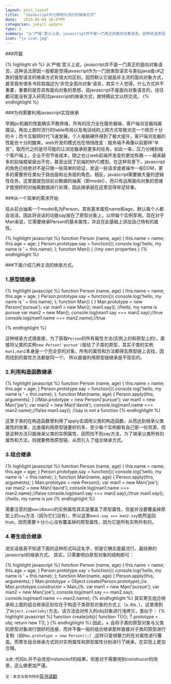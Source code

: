 ```yaml
---
layout: post_layout
title:  "Javascript中几种较为流行的继承方式"
date:   2015-06-04 10:47PM
categories: jekyll update
type: 2
summary: "从'严格'意义上说，javascript并不是一门真正的面向对象语言。这种说法原因一般都是觉得javascript作为一门弱类型语言与类似java或c#之类的强型语言的继承方式有很大的区别，因而默认它就是非主流的面向对象方式，甚至竟有很多书将其描述为'非完全面向对象'语言。其实个人觉得，什么方式并不重要，重要的是否具有面向对象的思想，说javascript不是面向对象语言的，往往都可能没有深入研究过javascript的继承方式，故特撰此文以供交流。"
icon: "js-icon.jpg"
---
```

###开篇

{% highlight sh %}
从'严格'意义上说，javascript并不是一门真正的面向对象语言。这种说法原因一般都是觉得javascript作为一门弱类型语言与类似java或c#之类的强型语言的继承方式有很大的区别，因而默认它就是非主流的面向对象方式，甚至竟有很多书将其描述为'非完全面向对象'语言。其实个人觉得，什么方式并不重要，重要的是否具有面向对象的思想，说javascript不是面向对象语言的，往往都可能没有深入研究过javascript的继承方式，故特撰此文以供交流。
{% endhighlight %}

###为何需要利用javascript实现继承

早期pc机器的性能确实不敢恭维，所有的压力全在服务器端，客户端浏览器纯属摆设。再加上那时流行的table布局以及电话线的上网方式导致浏览一个网页十分的卡；而今互联网时代飞速发展，个人电脑硬件得到了极大提升，客户端浏览器的性能也十分的酸爽，web开发的模式也在悄悄改变：服务端不再像以前那样“辛苦”，取而代之的是尽可能的让浏览器承担更多的任务，如此一来，压力分摊到每个客户端上，企业不但节省成本，随之也让web前端开发变的更加有趣－－越来越多的前端框架层出不穷，甚至出现了前端的MVC模型。在这种背景下，javascript的角色已经绝对不是只做一些简单的验证，发送一些请求或者操作一些DOM，更多的需要担任类似于路由层和业务层的角色。相反，javascript需要做大量的逻辑性任务，这里面就包括前台数据的抽离（即model），而只有运用面向对象的思维才能很好的对抽离数据进行处理，因此继承就在这里显得举足轻重。

###从一个简单的需求开始

现从前台抽离一个model名为Person，其有基本属性name和age，默认每个人都会说话，因此将说话的功能say放在了原型对象上，以供每个实例享用。现在对于Man来说，它需要继承Person的基本属性，并且在此基础上添加自己特有的属性。

{% highlight javascript %}
function Person (name, age) {
    this.name = name;
    this.age = age;
}
Person.prototype.say = function(){
    console.log('hello, my name is ' + this.name);
};
function Man() {
    //my own properties
}
{% endhighlight %}

###下面介绍几种主流的继承方式。


### 1.原型链继承
{% highlight javascript %}
function Person (name, age) {
    this.name = name;
    this.age = age;
}
Person.prototype.say = function(){
    console.log('hello, my name is ' + this.name);
};
function Man() {
}
Man.prototype = new Person('pursue');
var man1 = new Man();
man1.say(); //hello, my name is pursue
var man2 = new Man();
console.log(man1.say === man2.say);//true
console.log(man1.name === man2.name);//true

{% endhighlight %}

这种继承方式很直接，为了获取`Person`的所有属性方法(实例上的和原型上的)，直接将父类的实例`new Person('pursue')`赋给了子类的原型，其实子类的实例`man1,man2`本身是一个完全空的对象，所有的属性和方法都得去原型链上去找，因而找到的属性方法都是同一个。
所以直接利用原型链继承是不现实的。

### 2.利用构造函数继承

{% highlight javascript %}
function Person (name, age) {
    this.name = name;
    this.age = age;
}
Person.prototype.say = function(){
    console.log('hello, my name is ' + this.name);
};
function Man(name, age) {
    Person.apply(this, arguments);
}
//Man.prototype = new Person('pursue');
var man1 = new Man('joe');
var man2 = new Man('david');
console.log(man1.name === man2.name);//false
man1.say(); //say is not a function
{% endhighlight %}

这里子类的在构造函数里利用了apply去调用父类的构造函数，从而达到继承父类属性的效果，比直接利用原型链要好的多，至少每个实例都有自己那一份资源，但是这种办法只能继承父类的实例属性，因而找不到say方法，为了继承父类所有的属性和方法，则就要修改原型链，从而引入了组合继承方式。


### 3.组合继承

{% highlight javascript %}
function Person (name, age) {
    this.name = name;
    this.age = age;
}
Person.prototype.say = function(){
    console.log('hello, my name is ' + this.name);
};
function Man(name, age) {
    Person.apply(this, arguments);
}
Man.prototype = new Person();
var man1 = new Man('joe');
var man2 = new Man('david');
console.log(man1.name === man2.name);//false
console.log(man1.say === man2.say);//true
man1.say(); //hello, my name is joe
{% endhighlight %}

需要注意的是`man1和man2`的实例属性其实是覆盖了原型属性，但是并没要覆盖掉原型上的`say`方法（因为它们没有），所以这里`man1.say === man2.say`依然返回true，因而需要十分小心没有覆盖掉的原型属性，因为它是所有实例共有的。

### 4.寄生组合继承

说实话我真不知道下面的这种形式叫这名字，但是它确实是最流行，最经典的javascript的继承方式。
其实，只需要明白原型对象的结构即可：

{% highlight javascript %}
function Person (name, age) {
            this.name = name;
            this.age = age;
        }
Person.prototype.say = function(){
    console.log('hello, my name is ' + this.name);
};
function Man(name, age) {
    Person.apply(this, arguments);
}
Man.prototype = Object.create(Person.prototype);//a.
Man.prototype.constructor = Man;//b.
var man1 = new Man('pursue');
var man2 = new Man('joe');
console.log(man1.say == man2.say);
console.log(man1.name == man2.name);
{% endhighlight %}
其实寄生组合继承和上面的组合继承区别仅在于构造子类原型对象的方式上（`a.和b.`），这里用到了`Object.creat(obj)`方法，该方法会对传入的obj对象进行浅拷贝，类似于：
{% highlight javascript %}
function create(obj){
    function T(){};
    T.prototype = obj;
    return new T();
}
{% endhighlight %}
因此，`a.`会将子类的原型对象与父类的原型对象进行很好的连接，而并不像一般的组合继承那样直接对子类的原型进行复制（如`Man.prototype = new Person();`）,这样只是很暴力的在对属性进行覆盖。而寄生组合继承方式则对实例属性和原型属性分别进行了继承，在实现上更加合理。

`注意:`代码b.并不会改变instanceof的结果，但是对于需要用到construcor的场景，这么做更加严谨。



`注：本文与简书同步`[简书请戳](#http://www.jianshu.com/p/1e402922ee32/)
